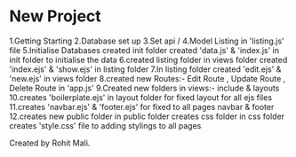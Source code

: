 # New Project
1.Getting Starting
2.Database set up
3.Set api / 
4.Model Listing in 'listing.js' file
5.Initialise Databases created init folder created 'data.js' & 'index.js' in init folder to initialise the data
6.created listing folder in views folder created 'index.ejs' & 'show.ejs' in listing folder
7.In listing folder created 'edit.ejs' & 'new.ejs' in views folder
8.created new Routes:- Edit Route , Update Route , Delete Route in 'app.js'
9.Created new folders in views:- include & layouts
10.creates 'boilerplate.ejs' in layout folder for fixed layout for all ejs files
11.creates 'navbar.ejs' & 'footer.ejs' for fixed to all pages navbar & footer
12.creates new public folder in public folder creates css folder in css folder creates 'style.css' file to adding stylings to all pages

Created by Rohit Mali.